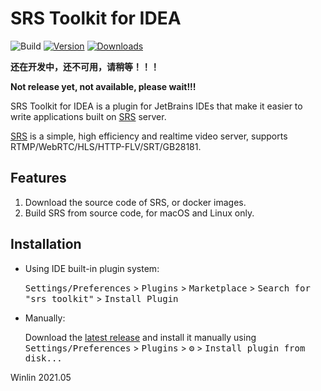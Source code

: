 # SRS Toolkit for IDEA

![Build](https://github.com/ossrs/srs-toolkit-idea/workflows/Build/badge.svg)
[![Version](https://img.shields.io/jetbrains/plugin/v/16837.svg)](https://plugins.jetbrains.com/plugin/16837)
[![Downloads](https://img.shields.io/jetbrains/plugin/d/16837.svg)](https://plugins.jetbrains.com/plugin/16837)

<!-- Plugin description -->

**还在开发中，还不可用，请稍等！！！**

**Not release yet, not available, please wait!!!**

SRS Toolkit for IDEA is a plugin for JetBrains IDEs that make it easier to write applications built 
on [SRS](https://github.com/ossrs/srs) server.

[SRS](https://github.com/ossrs/srs) is a simple, high efficiency and realtime video server, 
supports RTMP/WebRTC/HLS/HTTP-FLV/SRT/GB28181.

## Features

1. Download the source code of SRS, or docker images.
2. Build SRS from source code, for macOS and Linux only.

<!-- Plugin description end -->

## Installation

- Using IDE built-in plugin system:
  
  <kbd>Settings/Preferences</kbd> > <kbd>Plugins</kbd> > <kbd>Marketplace</kbd> > <kbd>Search for "srs toolkit"</kbd> >
  <kbd>Install Plugin</kbd>
  
- Manually:

  Download the [latest release](https://github.com/ossrs/srs-toolkit-idea/releases/latest) and install it manually using
  <kbd>Settings/Preferences</kbd> > <kbd>Plugins</kbd> > <kbd>⚙️</kbd> > <kbd>Install plugin from disk...</kbd>

Winlin 2021.05

